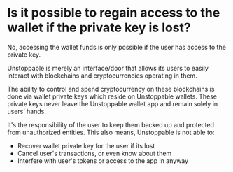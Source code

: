 # Is it possible to regain access to the wallet if the private key is lost?

No, accessing the wallet funds is only possible if the user has access to the private key.

Unstoppable is merely an interface/door that allows its users to easily interact with blockchains and cryptocurrencies operating in them.

The ability to control and spend cryptocurrency on these blockchains is done via wallet private keys which reside on Unstoppable wallets. These private keys never leave the Unstoppable wallet app and remain solely in users’ hands.

It's the responsibility of the user to keep them backed up and protected from unauthorized entities. This also means, Unstoppable is not able to:

- Recover wallet private key for the user if its lost
- Cancel user's transactions, or even know about them
- Interfere with user's tokens or access to the app in anyway
